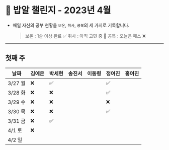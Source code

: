 # 🍚 밥알 챌린지 - 2023년 4월
- 매일 자신의 공부 현황을 `보온`, `취사`, `공복`의 세 가지로 기록합니다.
    
    > 보온 : 1솔 이상 완료 ✅
    취사 : 아직 고민 중 🤔
    공복 : 오늘은 패스 ❌
---

## 첫째 주

**날짜**|김예은|박세현|송진서|이동령|정여진|홍여진
---|---|---|---|---|---|---
3/27 월|❌ |✅ | | |✅| 
3/28 화|❌ |❌ | | |✅| 
3/29 수|❌ |❌ | | |❌| 
3/30 목|❌ |❌ | | |✅| 
3/31 금|❌ |✅ | | | | 
4/1 토|❌ | | | | | 
4/2 일| | | | | | 
